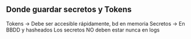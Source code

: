 ## Donde guardar secretos y Tokens
Tokens -> Debe ser accesible rápidamente, bd en memoria
Secretos -> En BBDD y hasheados
Los secretos NO deben estar nunca en logs